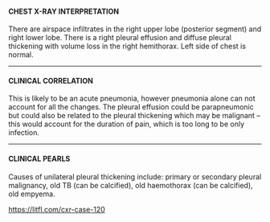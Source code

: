 #### CHEST X-RAY INTERPRETATION
There are airspace infiltrates in the right upper lobe (posterior segment) and right lower lobe. There is a right pleural effusion and diffuse pleural thickening with volume loss in the right hemithorax. Left side of chest is normal.

---------------
#### CLINICAL CORRELATION
This is likely to be an acute pneumonia, however pneumonia alone can not account for all the changes. The pleural effusion could be parapneumonic but could also be related to the pleural thickening which may be malignant – this would account for the duration of pain, which is too long to be only infection.

---------------
#### CLINICAL PEARLS
Causes of unilateral pleural thickening include: primary or secondary pleural malignancy, old TB (can be calcified), old haemothorax (can be calcified), old empyema.


<https://litfl.com/cxr-case-120>